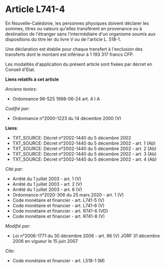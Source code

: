 # Article L741-4

En Nouvelle-Calédonie, les personnes physiques doivent déclarer les sommes, titres ou valeurs qu'elles transfèrent en
provenance ou à destination de l'étranger sans l'intermédiaire d'un organisme soumis aux dispositions du titre Ier du livre V
ou de l'article L. 518-1.

Une déclaration est établie pour chaque transfert à l'exclusion des transferts dont le montant est inférieur à 1 193 317
francs CFP.

Les modalités d'application du présent article sont fixées par décret en Conseil d'Etat.

**Liens relatifs à cet article**

_Anciens textes_:

  - Ordonnance 98-525 1998-06-24 art. 4 I A

_Codifié par_:

  - Ordonnance n°2000-1223 du 14 décembre 2000 (V)

**Liens**:

  - TXT_SOURCE: Décret n°2002-1440 du 5 décembre 2002
  - TXT_SOURCE: Décret n°2002-1440 du 5 décembre 2002 - art. 1 (Ab)
  - TXT_SOURCE: Décret n°2002-1440 du 5 décembre 2002 - art. 2 (Ab)
  - TXT_SOURCE: Décret n°2002-1440 du 5 décembre 2002 - art. 3 (Ab)
  - TXT_SOURCE: Décret n°2002-1440 du 5 décembre 2002 - art. 4 (Ab)

_Cité par_:

  - Arrêté du 1 juillet 2003 - art. 1 (V)
  - Arrêté du 1 juillet 2003 - art. 2 (V)
  - Arrêté du 1 juillet 2003 - art. 6 (V)
  - Ordonnance n°2020-306 du 25 mars 2020 - art. 1 (V)
  - Code monétaire et financier - art. L741-5 (V)
  - Code monétaire et financier - art. L741-6 (V)
  - Code monétaire et financier - art. R741-6 (VD)
  - Code monétaire et financier - art. R741-8 (V)

_Modifié par_:

  - Loi n°2006-1771 du 30 décembre 2006 - art. 96 (V) JORF 31 décembre 2006 en vigueur le 15 juin 2007

_Cite_:

  - Code monétaire et financier - art. L518-1 (M)
